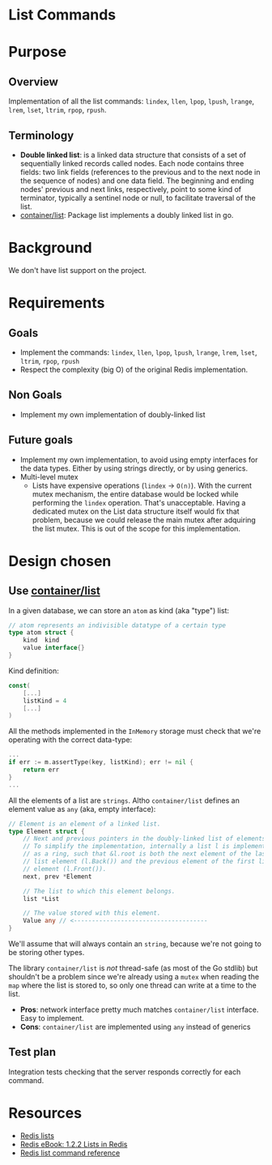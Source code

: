 List Commands
=============

# Purpose

## Overview

Implementation of all the list commands: `lindex`, `llen`, `lpop`, `lpush`, `lrange`, `lrem`, `lset`, `ltrim`, `rpop`, `rpush`.
 
## Terminology

* **Double linked list**: is a linked data structure that consists of a set of sequentially linked records called nodes. Each node contains three fields: two link fields (references to the previous and to the next node in the sequence of nodes) and one data field. The beginning and ending nodes' previous and next links, respectively, point to some kind of terminator, typically a sentinel node or null, to facilitate traversal of the list.
* [container/list](https://pkg.go.dev/container/list): Package list implements a doubly linked list in go.


# Background

We don't have list support on the project.


# Requirements

## Goals

* Implement the commands: `lindex`, `llen`, `lpop`, `lpush`, `lrange`, `lrem`, `lset`, `ltrim`, `rpop`, `rpush`
* Respect the complexity (big O) of the original Redis implementation.


## Non Goals

* Implement my own implementation of doubly-linked list
 

## Future goals

* Implement my own implementation, to avoid using empty interfaces for the data types. Either by using strings directly, or by using generics.
* Multi-level mutex
	* 	Lists have expensive operations (`lindex` -> `O(n)`). With the current mutex mechanism, the entire database would be locked while performing the `lindex` operation. That's unacceptable. Having a dedicated mutex on the List data structure itself would fix that problem, because we could release the main mutex after adquiring the list mutex. This is out of the scope for this implementation.

# Design chosen

## Use [container/list](https://pkg.go.dev/container/list)

In a given database, we can store an `atom` as kind (aka "type") list:

```go
// atom represents an indivisible datatype of a certain type
type atom struct {
	kind  kind
	value interface{}
}
```

Kind definition:

```go
const(
	[...]
	listKind = 4
	[...]
)
```


All the methods implemented in the `InMemory` storage must check that we're operating with the correct data-type:

```go
...
if err := m.assertType(key, listKind); err != nil {
	return err
}
...
```

All the elements of a list are `strings`. Altho `container/list` defines an element value as `any` (aka, empty interface):

```go
// Element is an element of a linked list.
type Element struct {
	// Next and previous pointers in the doubly-linked list of elements.
	// To simplify the implementation, internally a list l is implemented
	// as a ring, such that &l.root is both the next element of the last
	// list element (l.Back()) and the previous element of the first list
	// element (l.Front()).
	next, prev *Element

	// The list to which this element belongs.
	list *List

	// The value stored with this element.
	Value any // <-------------------------------------
}

```

We'll assume that will always contain an `string`, because we're not going to be storing other types.

The library `container/list` is *not* thread-safe (as most of the Go stdlib) but shouldn't be a problem since we're already using a `mutex` when reading the `map` where the list is stored to, so only one thread can write at a time to the list.


* **Pros**: network interface pretty much matches `container/list` interface. Easy to implement.
* **Cons**: `container/list` are implemented using `any` instead of generics

## Test plan

Integration tests checking that the server responds correctly for each command.

 
# Resources

* [Redis lists](https://redis.io/docs/data-types/lists/)
* [Redis eBook: 1.2.2 Lists in Redis](https://redis.com/ebook/part-1-getting-started/chapter-1-getting-to-know-redis/1-2-what-redis-data-structures-look-like/1-2-2-lists-in-redis/)
* [Redis list command reference](https://redis.io/commands/?group=list)

 


